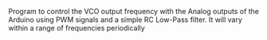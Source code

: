 Program to control the VCO output frequency with the Analog outputs of the Arduino using PWM signals and a simple RC Low-Pass filter. It will vary within a range of frequencies periodically
